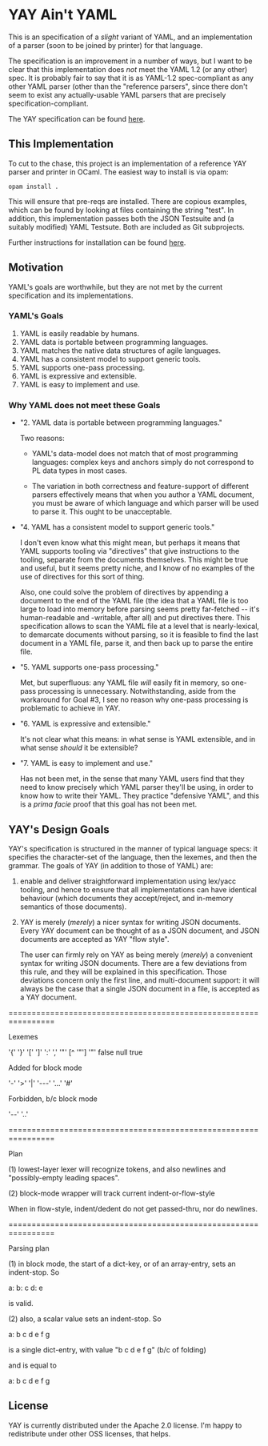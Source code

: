 # YAY Ain't YAML

This is an specification of a *slight* variant of
YAML, and an implementation of a parser (soon to be joined by printer) for that language.

The specification is an improvement in a number of ways, but I want to
be clear that this implementation does *not* meet the YAML 1.2 (or any
other) spec.  It is probably fair to say that it is as YAML-1.2
spec-compliant as any other YAML parser (other than the "reference
parsers", since there don't seem to exist any actually-usable YAML
parsers that are precisely specification-compliant.

The YAY specification can be found [here](YAY-SPECIFICATION.md).

## This Implementation

To cut to the chase, this project is an implementation of a reference
YAY parser and printer in OCaml.  The easiest way to install is via
opam:

```
opam install .
```

This will ensure that pre-reqs are installed.  There are copious
examples, which can be found by looking at files containing the string
"test".  In addition, this implementation passes both the JSON
Testsuite and (a suitably modified) YAML Testsute.  Both are included
as Git subprojects.

Further instructions for installation can be found [here](INSTALL.md).

## Motivation

YAML's goals are worthwhile, but they are not met by the current
specification and its implementations.

### YAML's Goals

1. YAML is easily readable by humans.
2. YAML data is portable between programming languages.
3. YAML matches the native data structures of agile languages.
4. YAML has a consistent model to support generic tools.
5. YAML supports one-pass processing.
6. YAML is expressive and extensible.
7. YAML is easy to implement and use.

### Why YAML does not meet these Goals

* "2. YAML data is portable between programming languages."

  Two reasons:

	* YAML's data-model does not match that of most programming
	  languages: complex keys and anchors simply do not correspond to
	  PL data types in most cases.
  
	* The variation in both correctness and feature-support of
      different parsers effectively means that when you author a YAML
      document, you must be aware of which language and which parser
      will be used to parse it.  This ought to be unacceptable.
  
* "4. YAML has a consistent model to support generic tools."

  I don't even know what this might mean, but perhaps it means that
  YAML supports tooling via "directives" that give instructions to the
  tooling, separate from the documents themselves.  This might be true
  and useful, but it seems pretty niche, and I know of no examples of
  the use of directives for this sort of thing.

  Also, one could solve the problem of directives by appending a
  document to the end of the YAML file (the idea that a YAML file is
  too large to load into memory before parsing seems pretty
  far-fetched -- it's human-readable and -writable, after all) and put
  directives there.  This specification allows to scan the YAML file
  at a level that is nearly-lexical, to demarcate documents without
  parsing, so it is feasible to find the last document in a YAML file,
  parse it, and then back up to parse the entire file.

* "5. YAML supports one-pass processing."

  Met, but superfluous: any YAML file *will* easily fit in memory, so
  one-pass processing is unnecessary.  Notwithstanding, aside from the
  workaround for Goal #3, I see no reason why one-pass processing is
  problematic to achieve in YAY.

* "6. YAML is expressive and extensible."

  It's not clear what this means: in what sense is YAML extensible,
  and in what sense *should* it be extensible?
  
* "7. YAML is easy to implement and use."

  Has not been met, in the sense that many YAML users find that they
  need to know precisely which YAML parser they'll be using, in order
  to know how to write their YAML.  They practice "defensive YAML",
  and this is a *prima facie* proof that this goal has not been met.

## YAY's Design Goals

YAY's specification is structured in the manner of typical language
specs: it specifies the character-set of the language, then the
lexemes, and then the grammar.  The goals of YAY (in addition to
those of YAML) are:

1. enable and deliver straightforward implementation using lex/yacc
tooling, and hence to ensure that all implementations can have
identical behaviour (which documents they accept/reject, and in-memory
semantics of those documents).

2. YAY is merely (*merely*) a nicer syntax for writing JSON
   documents.  Every YAY document can be thought of as a JSON
   document, and JSON documents are accepted as YAY "flow style".
  
   The user can firmly rely on YAY as being merely (*merely*) a
   convenient syntax for writing JSON documents.  There are a few
   deviations from this rule, and they will be explained in this
   specification.  Those deviations concern only the first line, and
   multi-document support: it will always be the case that a single
   JSON document in a file, is accepted as a YAY document.
   



================================================================

Lexemes

'{' '}' '[' ']' ':' ','
'"' [^ '"'] '"'
false
null
true

<number>

Added for block mode

'-'
'>'
'|'
'---'
'...'
'#'

<raw-strings>

Forbidden, b/c block mode

'--'
'..'

================================================================

Plan

(1) lowest-layer lexer will recognize tokens, and also newlines and
"possibly-empty leading spaces".

(2) block-mode wrapper will track current indent-or-flow-style

When in flow-style, indent/dedent do not get passed-thru, nor do
newlines.

================================================================

Parsing plan

(1) in block mode, the start of a dict-key, or of an array-entry, sets
an indent-stop.  So

a: b: c
   d: e

is valid.

(2) also, a scalar value sets an indent-stop.  So

a: b c d
   e f g

is a single dict-entry, with value "b c d e f g" (b/c of folding)

and is equal to

a:
 b c d
 e f g

## License

YAY is currently distributed under the Apache 2.0 license.  I'm happy to redistribute
under other OSS licenses, that helps.
